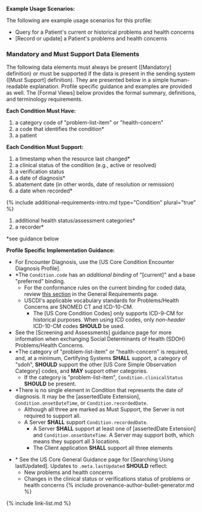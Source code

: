 

**Example Usage Scenarios:**

The following are example usage scenarios for this profile:

-   Query for a Patient's current or historical problems and health concerns
-   [Record or update] a Patient's problems and health concerns

### Mandatory and Must Support Data Elements


The following data elements must always be present ([Mandatory] definition) or must be supported if the data is present in the sending system ([Must Support] definition). They are presented below in a simple human-readable explanation. Profile specific guidance and examples are provided as well. The [Formal Views] below provides the formal summary, definitions, and terminology requirements.  

**Each Condition Must Have:**

1. a category code of "problem-list-item" or "health-concern"
2. a code that identifies the condition*
3. a patient

**Each Condition Must Support:**

1. a timestamp when the resource last changed*
2. a clinical status of the condition (e.g., active or resolved)
3. a verification status
4. a date of diagnosis*
5. abatement date (in other words, date of resolution or remission)
6. a date when recorded*



{% include additional-requirements-intro.md type="Condition" plural="true" %}

1. additional health status/assessment categories*
1. a recorder*



*see guidance below

**Profile Specific Implementation Guidance:**

* For Encounter Diagnosis, use the [US Core Condition Encounter Diagnosis Profile].
* \*The `Condition.code` has an *additional binding* of "[current]" and a base "preferred" binding.
  - For the conformance rules on the current binding for coded data, review [this section](general-requirements.html#current-binding-for-coded-elements) in the General Requirements page.
  - USCDI's applicable vocabulary standards for Problems/Health Concerns are SNOMED CT and ICD-10-CM.
    - The [US Core Condition Codes] only supports ICD-9-CM for historical purposes. When using ICD codes, only *non-header* ICD-10-CM codes **SHOULD** be used.
* See the [Screening and Assessments] guidance page for more information when exchanging Social Determinants of Health (SDOH) Problems/Health Concerns.
* \*The category of "problem-list-item" or "health-concern" is required, and, at a minimum, Certifying Systems **SHALL** support, a category of "sdoh", **SHOULD** support the other [US Core Simple Observation Category] codes, and **MAY** support other categories.
  * If the category is "problem-list-item", `Condition.clinicalStatus` **SHOULD** be present.
* \*There is no single element in Condition that represents the date of diagnosis. It may be the [assertedDate Extension], `Condition.onsetDateTime`, or `Condition.recordedDate`.
    * Although all three are marked as Must Support, the Server is not required to support all.
  * A Server **SHALL** support `Condition.recordedDate`.
    * A Server **SHALL** support at least one of [assertedDate Extension] and `Condition.onsetDateTime`. A Server may support both, which means they support all 3 locations.
    * The Client application **SHALL** support all three elements
- \* See the US Core General Guidance page for [Searching Using lastUpdated]. Updates to `.meta.lastUpdated` **SHOULD** reflect:
  - New problems and health concerns
  - Changes in the clinical status or verifications status of problems or health concerns
{% include provenance-author-bullet-generator.md %}

{% include link-list.md %}
